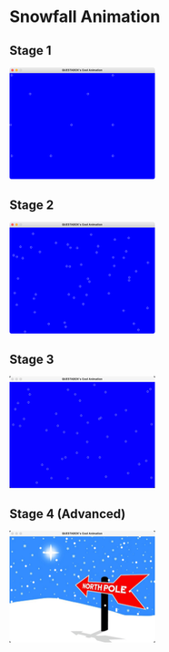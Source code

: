 # Snowfall Animation

## Stage 1

<img src="screenshots/stage_1.png" alt="stage 1" style="zoom:25%;" />

## Stage 2

<img src="screenshots/stage_2.png" alt="stage 2" style="zoom:25%;" />

## Stage 3

<img src="screenshots/stage_3.gif" alt="stage 3" style="zoom:25%;" />

## Stage 4 (Advanced)

<img src="screenshots/stage_4.gif" alt="stage 4" style="zoom:25%;" />